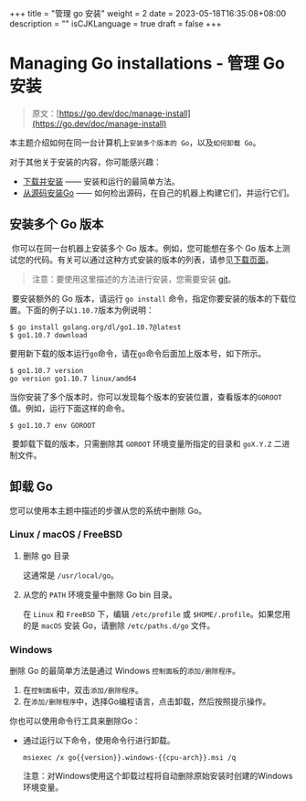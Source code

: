 +++
title = "管理 go 安装"
weight = 2
date = 2023-05-18T16:35:08+08:00
description = ""
isCJKLanguage = true
draft = false
+++
# Managing Go installations - 管理 Go 安装

> 原文：[https://go.dev/doc/manage-install](https://go.dev/doc/manage-install)

​	本主题介绍如何在同一台计算机上`安装多个版本的 Go`，以及`如何卸载 Go`。

对于其他关于安装的内容，你可能感兴趣：

- [下载并安装](../InstallingGo) —— 安装和运行的最简单方法。
- [从源码安装Go](../InstallingGoFromSource) —— 如何检出源码，在自己的机器上构建它们，并运行它们。

## 安装多个 Go 版本

​	你可以在同一台机器上安装多个 Go 版本。例如，您可能想在多个 Go 版本上测试您的代码。有关可以通过这种方式安装的版本的列表，请参见[下载页面](https://go.dev/dl/)。

> 注意：要使用这里描述的方法进行安装，您需要安装 [git](https://git-scm.com/)。

​	要安装额外的 Go 版本，请运行 `go install` 命令，指定你要安装的版本的下载位置。下面的例子以`1.10.7`版本为例说明：

```shell
$ go install golang.org/dl/go1.10.7@latest
$ go1.10.7 download
```

​	要用新下载的版本运行`go`命令，请在`go`命令后面加上版本号，如下所示。

```shell
$ go1.10.7 version
go version go1.10.7 linux/amd64
```

​	当你安装了多个版本时，你可以发现每个版本的安装位置，查看版本的`GOROOT`值。例如，运行下面这样的命令。

```
$ go1.10.7 env GOROOT
```

​	要卸载下载的版本，只需删除其 `GOROOT` 环境变量所指定的目录和 `goX.Y.Z` 二进制文件。

## 卸载 Go

您可以使用本主题中描述的步骤从您的系统中删除 Go。

### Linux / macOS / FreeBSD

1. 删除 go 目录

   这通常是 `/usr/local/go`。

2. 从您的 `PATH` 环境变量中删除 Go bin 目录。

   在 `Linux` 和 `FreeBSD` 下，编辑 `/etc/profile` 或 `$HOME/.profile`。如果您用的是 `macOS` 安装 Go，请删除 `/etc/paths.d/go` 文件。

### Windows

删除 Go 的最简单方法是通过 Windows `控制面板`的`添加/删除程序`。

1. 在`控制面板`中，双击`添加/删除程序`。
2. 在`添加/删除程序`中，选择Go编程语言，点击卸载，然后按照提示操作。

你也可以使用命令行工具来删除Go：

- 通过运行以下命令，使用命令行进行卸载。

  ```
  msiexec /x go{{version}}.windows-{{cpu-arch}}.msi /q
  ```

  注意：对Windows使用这个卸载过程将自动删除原始安装时创建的Windows环境变量。